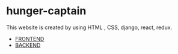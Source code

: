 # hunger-captain

This website is created by using HTML , CSS, django, react, redux.

* [FRONTEND](https://hungercaptain-frontend.abinetalemu1.repl.co/)
* [BACKEND](https://hungercaptain-backend.abinetalemu1.repl.co/)
